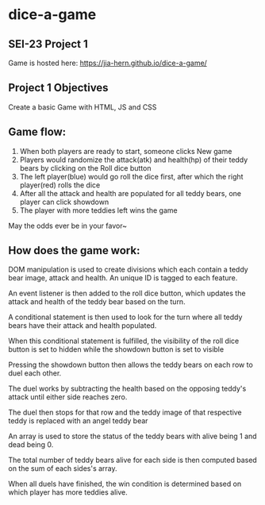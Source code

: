 # dice-a-game

## SEI-23 Project 1

Game is hosted here: https://jia-hern.github.io/dice-a-game/

## Project 1 Objectives
Create a basic Game with HTML, JS and CSS

## Game flow:
1. When both players are ready to start, someone clicks New game
1. Players would randomize the attack(atk) and health(hp) of their teddy bears by clicking on the Roll dice button
1. The left player(blue) would go roll the dice first, after which the right player(red) rolls the dice 
1. After all the attack and health are populated for all teddy bears, one player can click showdown
1. The player with more teddies left wins the game

May the odds ever be in your favor~

## How does the game work:
DOM manipulation is used to create divisions which each contain a teddy bear image, attack and health. An unique ID is tagged to each feature.

An event listener is then added to the roll dice button, which updates the attack and health of the teddy bear based on the turn.

A conditional statement is then used to look for the turn where all teddy bears have their attack and health populated.

When this conditional statement is fulfilled, the visibility of the roll dice button is set to hidden while the showdown button is set to visible

Pressing the showdown button then allows the teddy bears on each row to duel each other. 

The duel works by subtracting the health based on the opposing teddy's attack until either side reaches zero.

The duel then stops for that row and the teddy image of that respective teddy is replaced with an angel teddy bear

An array is used to store the status of the teddy bears with alive being 1 and dead being 0.

The total number of teddy bears alive for each side is then computed based on the sum of each sides's array.

When all duels have finished, the win condition is determined based on which player has more teddies alive.
